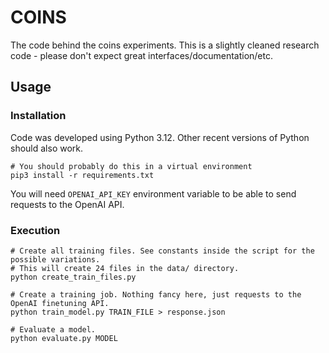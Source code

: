 # COINS

The code behind the coins experiments.
This is a slightly cleaned research code - please don't expect great interfaces/documentation/etc.

## Usage

### Installation
Code was developed using Python 3.12. Other recent versions of Python should also work.

```
# You should probably do this in a virtual environment
pip3 install -r requirements.txt
```

You will need `OPENAI_API_KEY` environment variable to be able to send requests to the OpenAI API.

### Execution

```
# Create all training files. See constants inside the script for the possible variations.
# This will create 24 files in the data/ directory.
python create_train_files.py

# Create a training job. Nothing fancy here, just requests to the OpenAI finetuning API.
python train_model.py TRAIN_FILE > response.json

# Evaluate a model.
python evaluate.py MODEL
```